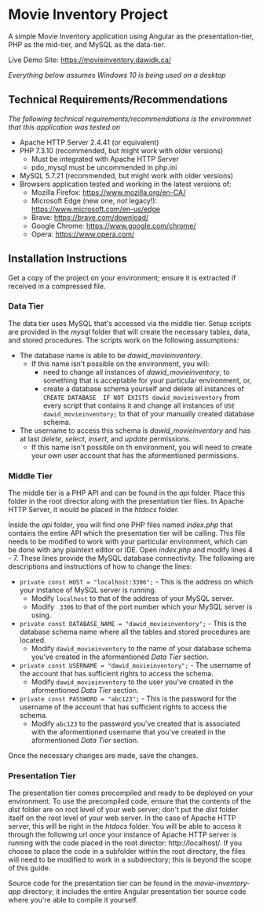# Movie Inventory Project
A simple Movie Inventory application using Angular as the presentation-tier, PHP as the mid-tier, and MySQL as the data-tier.

Live Demo Site: https://movieinventory.dawidk.ca/

*Everything below assumes Windows 10 is being used on a desktop*

## Technical Requirements/Recommendations
*The following technical requirements/recommendations is the environmnet that this application was tested on*

- Apache HTTP Server 2.4.41 (or equivalent)
- PHP 7.3.10 (recommended, but might work with older versions)
	- Must be integrated with Apache HTTP Server
	- pdo_mysql must be uncommended in php.ini
- MySQL 5.7.21 (recommended, but might work with older versions)
- Browsers application tested and working in the latest versions of:
	- Mozilla Firefox: https://www.mozilla.org/en-CA/
	- Microsoft Edge (new one, *not* legacy!): https://www.microsoft.com/en-us/edge
	- Brave: https://brave.com/download/
	- Google Chrome: https://www.google.com/chrome/
	- Opera: https://www.opera.com/

## Installation Instructions
Get a copy of the project on your environment; ensure it is extracted if received in a compressed file.

### Data Tier
The data tier uses MySQL that's accessed via the middle tier.  Setup scripts are provided in the *mysql* folder that will create the necessary tables, data, and stored procedures.  The scripts work on the following assumptions:

- The database name is able to be *dawid_movieinventory*.
	- If this name isn't possible on the environment, you will:
		- need to change all instances of *dawid_movieinventory*, to something that is acceptable for your particular environment, or,
		- create a database schema yourself and delete all instances of ```CREATE DATABASE  IF NOT EXISTS dawid_movieinventory``` from every script that contains it and change all instances of ```USE dawid_movieinventory;``` to that of your manually created database schema.
- The username to access this schema is *dawid_movieinventory* and has at last *delete*, *select*, *insert*, and *update* permissions.
	- If this name isn't possible on th environment, you will need to create your own user account that has the aformentioned permissions.

### Middle Tier
The middle tier is a PHP API and can be found in the *api* folder.  Place this folder in the root director along with the presentation tier files.  In Apache HTTP Server, it would be placed in the *htdocs* folder.

Inside the *api* folder, you will find one PHP files named *index.php* that contains the entire API which the presentation tier will be calling.  This file needs to be modified to work with your particular environment, which can be done with any plaintext editor or IDE.  Open *index.php* and modify lines 4 - 7.  These lines provide the MySQL database connectivity.  The following are descriptions and instructions of how to change the lines:
- ```private const HOST = "localhost:3306";``` - This is the address on which your instance of MySQL server is running.
	- Modify ```localhost``` to that of the address of your MySQL server.
	- Modify ``` 3306``` to that of the port number which your MySQL server is using.
- ```private const DATABASE_NAME = "dawid_movieinventory";``` - This is the database schema name where all the tables and stored procedures are located.
	- Modify ```dawid_movieinventory``` to the name of your database schema you've created in the aformentioned *Data Tier* section.
- ```private const USERNAME = "dawid_movieinventory";``` - The username of the account that has sufficient rights to access the schema.
	- Modify ```dawid_movieinventory``` to the user you've created in the aformentioned *Data Tier* section.
- ```private const PASSWORD = "abc123";``` - This is the password for the username of the account that has sufficient rights to access the schema.
	- Modify ```abc123``` to the password you've created that is associated with the aformentioned username that you've created in the aformentioned *Data Tier* section.
	
Once the necessary changes are made, save the changes.
	 
### Presentation Tier
The presentation tier comes precompiled and ready to be deployed on your environment.  To use the precompiled code, ensure that the contents of the *dist* folder are on root level of your web server; don't put the *dist* folder itself on the root level of your web server.  In the case of Apache HTTP server, this will be right in the *htdocs* folder.  You will be able to access it through the following url once your instance of Apache HTTP server is running with the code placed in the root director: http://localhost/.  If you choose to place the code in a subfolder within the root directory, the files will need to be modified to work in a subdirectory; this is beyond the scope of this guide.

Source code for the presentation tier can be found in the *movie-inventory-app* directory; it includes the entire Angular presentation tier source code where you're able to compile it yourself.
